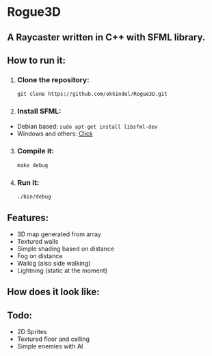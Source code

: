 # Rogue3D

## A Raycaster written in C++ with SFML library.

## How to run it:

1. ### Clone the repository: 
    `git clone https://github.com/okkindel/Rogue3D.git`
2. ### Install SFML:
* Debian based: `sudo apt-get install libsfml-dev`
* Windows and others: [Click](https://www.sfml-dev.org/tutorials/2.5/start-vc.php)
3. ### Compile it:
    `make debug`
4. ### Run it:
    `./bin/debug`

## Features:
* 3D map generated from array
* Textured walls
* Simple shading based on distance
* Fog on distance
* Walkig (also side walking)
* Lightning (static at the moment)

## How does it look like:


## Todo:
* 2D Sprites
* Textured floor and celling
* Simple enemies with AI
